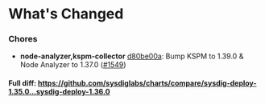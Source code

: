 # What's Changed

### Chores
- **node-analyzer,kspm-collector** [d80be00a](https://github.com/sysdiglabs/charts/commit/d80be00a821b0af2f71da6fd04590fcd897e0b4a): Bump KSPM to 1.39.0 & Node Analyzer to 1.37.0 ([#1549](https://github.com/sysdiglabs/charts/issues/1549))
#### Full diff: https://github.com/sysdiglabs/charts/compare/sysdig-deploy-1.35.0...sysdig-deploy-1.36.0
